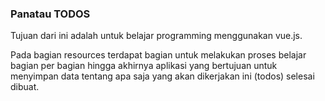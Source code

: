 ### Panatau TODOS

Tujuan dari ini adalah untuk belajar programming menggunakan vue.js.

Pada bagian resources terdapat bagian untuk melakukan proses belajar bagian per bagian hingga akhirnya aplikasi yang
bertujuan untuk menyimpan data tentang apa saja yang akan dikerjakan ini (todos) selesai dibuat.


